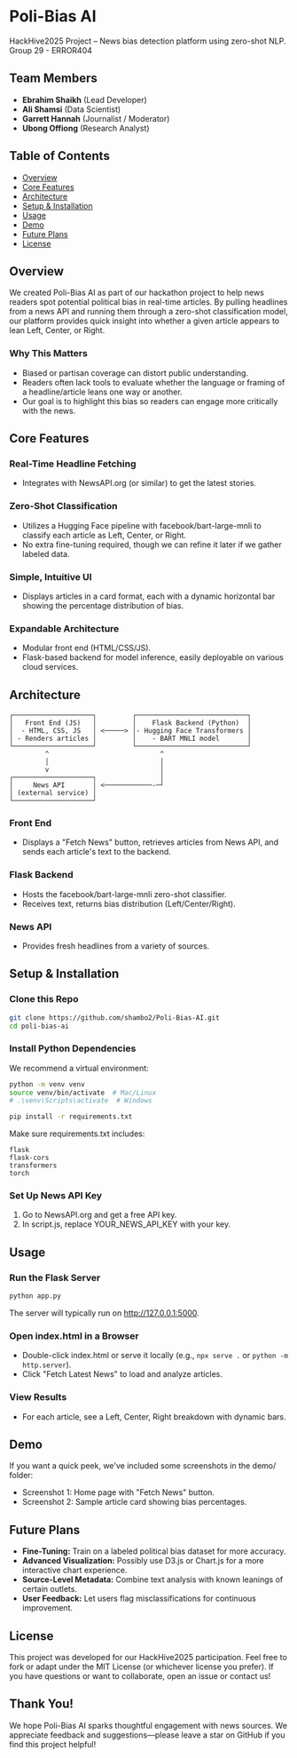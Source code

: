 # Poli-Bias AI

HackHive2025 Project – News bias detection platform using zero-shot NLP.
Group 29 - ERROR404

## Team Members

- **Ebrahim Shaikh** (Lead Developer)
- **Ali Shamsi** (Data Scientist)
- **Garrett Hannah** (Journalist / Moderator)
- **Ubong Offiong** (Research Analyst)

## Table of Contents

- [Overview](#overview)
- [Core Features](#core-features)
- [Architecture](#architecture)
- [Setup & Installation](#setup--installation)
- [Usage](#usage)
- [Demo](#demo)
- [Future Plans](#future-plans)
- [License](#license)

## Overview

We created Poli-Bias AI as part of our hackathon project to help news readers spot potential political bias in real-time articles. By pulling headlines from a news API and running them through a zero-shot classification model, our platform provides quick insight into whether a given article appears to lean Left, Center, or Right.

### Why This Matters

- Biased or partisan coverage can distort public understanding.
- Readers often lack tools to evaluate whether the language or framing of a headline/article leans one way or another.
- Our goal is to highlight this bias so readers can engage more critically with the news.

## Core Features

### Real-Time Headline Fetching

- Integrates with NewsAPI.org (or similar) to get the latest stories.

### Zero-Shot Classification

- Utilizes a Hugging Face pipeline with facebook/bart-large-mnli to classify each article as Left, Center, or Right.
- No extra fine-tuning required, though we can refine it later if we gather labeled data.

### Simple, Intuitive UI

- Displays articles in a card format, each with a dynamic horizontal bar showing the percentage distribution of bias.

### Expandable Architecture

- Modular front end (HTML/CSS/JS).
- Flask-based backend for model inference, easily deployable on various cloud services.

## Architecture

```
┌────────────────────┐         ┌────────────────────────────┐
│   Front End (JS)   │         │    Flask Backend (Python)  │
│  - HTML, CSS, JS   │ <─────> │- Hugging Face Transformers │
│ - Renders articles │         │    - BART MNLI model       │
└────────────────────┘         └────────────────────────────┘
         ^                            ^
         │                            │
         v                            │
┌────────────────────┐                │
│     News API       │ <────────────-─┘
│ (external service) │
└────────────────────┘
```

### Front End

- Displays a "Fetch News" button, retrieves articles from News API, and sends each article's text to the backend.

### Flask Backend

- Hosts the facebook/bart-large-mnli zero-shot classifier.
- Receives text, returns bias distribution (Left/Center/Right).

### News API

- Provides fresh headlines from a variety of sources.

## Setup & Installation

### Clone this Repo

```bash
git clone https://github.com/shambo2/Poli-Bias-AI.git
cd poli-bias-ai
```

### Install Python Dependencies

We recommend a virtual environment:

```bash
python -m venv venv
source venv/bin/activate  # Mac/Linux
# .\venv\Scripts\activate  # Windows

pip install -r requirements.txt
```

Make sure requirements.txt includes:

```
flask
flask-cors
transformers
torch
```

### Set Up News API Key

1. Go to NewsAPI.org and get a free API key.
2. In script.js, replace YOUR_NEWS_API_KEY with your key.

## Usage

### Run the Flask Server

```bash
python app.py
```

The server will typically run on http://127.0.0.1:5000.

### Open index.html in a Browser

- Double-click index.html or serve it locally (e.g., `npx serve .` or `python -m http.server`).
- Click "Fetch Latest News" to load and analyze articles.

### View Results

- For each article, see a Left, Center, Right breakdown with dynamic bars.

## Demo

If you want a quick peek, we've included some screenshots in the demo/ folder:

- Screenshot 1: Home page with "Fetch News" button.
- Screenshot 2: Sample article card showing bias percentages.

## Future Plans

- **Fine-Tuning:** Train on a labeled political bias dataset for more accuracy.
- **Advanced Visualization:** Possibly use D3.js or Chart.js for a more interactive chart experience.
- **Source-Level Metadata:** Combine text analysis with known leanings of certain outlets.
- **User Feedback:** Let users flag misclassifications for continuous improvement.

## License

This project was developed for our HackHive2025 participation. Feel free to fork or adapt under the MIT License (or whichever license you prefer). If you have questions or want to collaborate, open an issue or contact us!

## Thank You!

We hope Poli-Bias AI sparks thoughtful engagement with news sources. We appreciate feedback and suggestions—please leave a star on GitHub if you find this project helpful!
